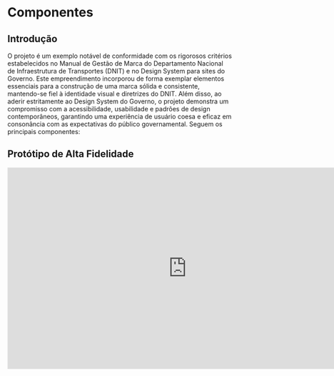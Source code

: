 # Componentes

## Introdução

O projeto é um exemplo notável de conformidade com os rigorosos critérios estabelecidos no Manual de Gestão de Marca do Departamento Nacional de Infraestrutura de Transportes (DNIT) e no Design System para sites do Governo. Este empreendimento incorporou de forma exemplar elementos essenciais para a construção de uma marca sólida e consistente, mantendo-se fiel à identidade visual e diretrizes do DNIT. Além disso, ao aderir estritamente ao Design System do Governo, o projeto demonstra um compromisso com a acessibilidade, usabilidade e padrões de design contemporâneos, garantindo uma experiência de usuário coesa e eficaz em consonância com as expectativas do público governamental. Seguem os principais componentes:

## Protótipo de Alta Fidelidade

<iframe style="border: 1px solid rgba(0, 0, 0, 0.1);" width="800" height="450" src="https://www.figma.com/embed?embed_host=share&url=https%3A%2F%2Fwww.figma.com%2Ffile%2FzyNXXEdSgbYnXQorSQPRgA%2FProt%25C3%25B3tipos-de-Alta-Fidelidade---DNIT%3Ftype%3Ddesign%26node-id%3D1253%253A2644%26mode%3Ddesign%26t%3DuKrqjAK6iEtT8zGq-1" allowfullscreen></iframe>